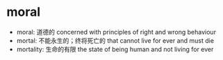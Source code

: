 # moral

- moral: 道德的 concerned with principles of right and wrong behaviour
- mortal: 不能永生的；终将死亡的 that cannot live for ever and must die
- mortality: 生命的有限 the state of being human and not living for ever
